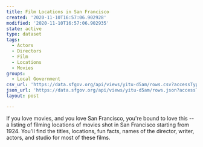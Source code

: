 ```yaml
---
title: Film Locations in San Francisco
created: '2020-11-10T16:57:06.902928'
modified: '2020-11-10T16:57:06.902935'
state: active
type: dataset
tags:
  - Actors
  - Directors
  - Film
  - Locations
  - Movies
groups:
  - Local Government
csv_url: 'https://data.sfgov.org/api/views/yitu-d5am/rows.csv?accessType=DOWNLOAD'
json_url: 'https://data.sfgov.org/api/views/yitu-d5am/rows.json?accessType=DOWNLOAD'
layout: post

---
```

If you love movies, and you love San Francisco, you're bound to love this -- a listing of filming locations of movies shot in San Francisco starting from 1924. You'll find the titles, locations, fun facts, names of the director, writer, actors, and studio for most of these films.
